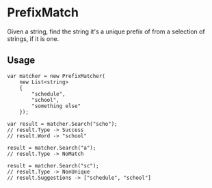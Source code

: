 # PrefixMatch

Given a string, find the string it's a unique prefix of from a selection of strings, if it is one.

## Usage

```
var matcher = new PrefixMatcher(
    new List<string>
    {
        "schedule",
        "school",
        "something else"
    });

var result = matcher.Search("scho");
// result.Type -> Success
// result.Word -> "school"

result = matcher.Search("a");
// result.Type -> NoMatch

result = matcher.Search("sc");
// result.Type -> NonUnique
// result.Suggestions -> ["schedule", "school"]
```
